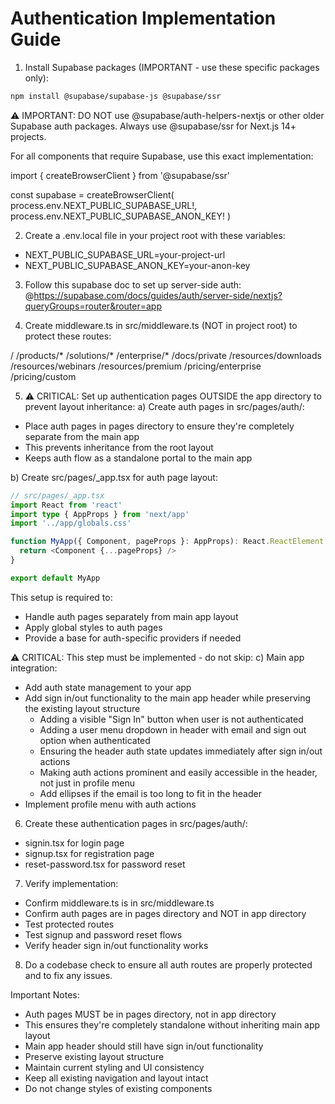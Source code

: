 # Authentication Implementation Guide

1. Install Supabase packages (IMPORTANT - use these specific packages only):
```bash
npm install @supabase/supabase-js @supabase/ssr
```

⚠️ IMPORTANT: DO NOT use @supabase/auth-helpers-nextjs or other older Supabase auth packages.
Always use @supabase/ssr for Next.js 14+ projects.

For all components that require Supabase, use this exact implementation:

import { createBrowserClient } from '@supabase/ssr'

  const supabase = createBrowserClient(
    process.env.NEXT_PUBLIC_SUPABASE_URL!,
    process.env.NEXT_PUBLIC_SUPABASE_ANON_KEY!
  )

2. Create a .env.local file in your project root with these variables:
- NEXT_PUBLIC_SUPABASE_URL=your-project-url
- NEXT_PUBLIC_SUPABASE_ANON_KEY=your-anon-key

3. Follow this supabase doc to set up server-side auth:
@https://supabase.com/docs/guides/auth/server-side/nextjs?queryGroups=router&router=app

4. Create middleware.ts in src/middleware.ts (NOT in project root) to protect these routes:

  /
   /products/*
   /solutions/*
   /enterprise/*
   /docs/private
   /resources/downloads
   /resources/webinars
   /resources/premium
   /pricing/enterprise
   /pricing/custom

5. ⚠️ CRITICAL: Set up authentication pages OUTSIDE the app directory to prevent layout inheritance:
a) Create auth pages in src/pages/auth/:
- Place auth pages in pages directory to ensure they're completely separate from the main app
- This prevents inheritance from the root layout
- Keeps auth flow as a standalone portal to the main app

b) Create src/pages/_app.tsx for auth page layout:
```typescript
// src/pages/_app.tsx
import React from 'react'
import type { AppProps } from 'next/app'
import '../app/globals.css'

function MyApp({ Component, pageProps }: AppProps): React.ReactElement {
  return <Component {...pageProps} />
}

export default MyApp
```
This setup is required to:
- Handle auth pages separately from main app layout
- Apply global styles to auth pages
- Provide a base for auth-specific providers if needed

⚠️ CRITICAL: This step must be implemented - do not skip:
c) Main app integration:
- Add auth state management to your app
- Add sign in/out functionality to the main app header while preserving the existing layout structure
  * Adding a visible "Sign In" button when user is not authenticated
  * Adding a user menu dropdown in header with email and sign out option when authenticated
  * Ensuring the header auth state updates immediately after sign in/out actions
  * Making auth actions prominent and easily accessible in the header, not just in profile menu
  * Add ellipses if the email is too long to fit in the header
- Implement profile menu with auth actions

6. Create these authentication pages in src/pages/auth/:
- signin.tsx for login page
- signup.tsx for registration page 
- reset-password.tsx for password reset

7. Verify implementation:
- Confirm middleware.ts is in src/middleware.ts
- Confirm auth pages are in pages directory and NOT in app directory
- Test protected routes
- Test signup and password reset flows
- Verify header sign in/out functionality works

8. Do a codebase check to ensure all auth routes are properly protected and to fix any issues.

Important Notes:
- Auth pages MUST be in pages directory, not in app directory
- This ensures they're completely standalone without inheriting main app layout
- Main app header should still have sign in/out functionality
- Preserve existing layout structure
- Maintain current styling and UI consistency
- Keep all existing navigation and layout intact
- Do not change styles of existing components